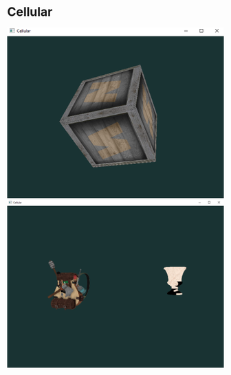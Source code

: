 # Cellular

![output1](https://github.com/akshayMore2018/Cellular/blob/master/Cellular/Content/Output/Output1.png)
![output2](https://github.com/akshayMore2018/Cellular/blob/master/Cellular/Content/Output/Output2.png)

